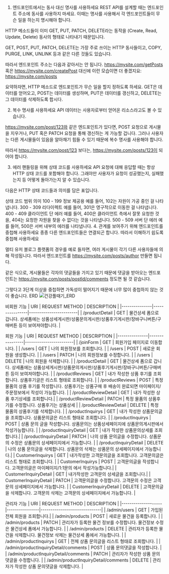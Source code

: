 1. 엔드포인트에서는 동사 대신 명사를 사용하세요
REST API를 설계할 때는 엔드포인트 주소에 동사를 사용하지 마세요. 이때는 명사를 사용해서 각 엔드포인트들이 무슨 일을 하는지 명시해야 합니다.

HTTP 메소드들이 이미 GET, PUT, PATCH, DELETE라는 동작을 (Create, Read, Update, Delete) 동사의 형태로 나타내기 때문입니다.

GET, POST, PUT, PATCH, DELETE는 가장 주로 쓰이는 HTTP 동사들이고, COPY, PURGE, LINK, UNLINK 등과 같은 다른 것들도 있습니다.

따라서 엔드포인트 주소는 다음과 같아서는 안 됩니다. https://mysite.com/getPosts 혹은 https://mysite.com/createPost 대신에 이런 모습이면 더 좋겠지요: https://mysite.com/posts

요약하자면, HTTP 메소드로 엔드포인트가 무슨 일을 할지 정하도록 하세요. GET은 데이터를 얻어오고, POST는 데이터를 생성하며, PUT은 데이터를 갱신하고, DELETE는 그 데이터를 삭제하도록 합시다.

2. 복수 명사를 사용하세요
API 데이터는 사용자로부터 얻어온 리소스라고도 볼 수 있습니다.

https://mysite.com/post/123와 같은 엔드포인트가 있다면, POST 요청으로 게시물을 지우거나, PUT 혹은 PATCH 요청을 통해 갱신하는 게 가능할 겁니다. 그러나 사용자는 다른 게시물들이 있음을 알아채기 힘들 수 있기 때문에 복수 명사를 사용해야 합니다.

따라서 https://mysite.com/post/123 보다는, https://mysite.com/posts/123이 되어야 합니다.

3. 에러 핸들링을 위해 상태 코드를 사용하세요
API 요청에 대해 응답할 때는 항상 HTTP 상태 코드를 포함해야 합니다. 그래야만 사용자가 요청이 성공했는지, 실패했는지 등 어떻게 돌아가는지 알 수 있습니다.

다음은 HTTP 상태 코드들과 의미를 담은 표입니다.

상태 코드 범위	의미
100 - 199	정보 제공용
예를 들어, 102는 자원이 가공 중인 걸 나타냅니다.
300 - 309	리다이렉트
예를 들어, 301은 영구적으로 이동한 걸 나타냅니다.
400 - 409	클라이언트 단 에러
예를 들어, 400은 클라이언트 측에서 잘못 요청한 것을, 404는 요청한 자원을 찾을 수 없다는 것을 나타냅니다.
500 - 509	서버 단 에러
예를 들어, 500은 서버 내부의 에러를 나타냅니다.
4. 관계를 보여주기 위해 엔드포인트를 중첩해 사용하세요
종종 다른 엔드포인트들은 연결되곤 합니다. 따라서 이해하기 쉽도록 중첩해 사용하세요

멀티 유저 블로그 플랫폼의 경우를 예로 들자면, 여러 게시물이 각기 다른 사용자들에 의해 작성됩니다. 따라서 엔드포인트를 https://mysite.com/posts/author 만들면 됩니다.

같은 식으로, 게시물들은 각자의 댓글들을 가지고 있기 때문에 댓글을 받아오는 엔드포인트는 https://mysite.com/posts/postId/comments 정도면 될 것 같습니다.

그렇다고 3단계 이상을 중첩하면 가독성이 떨어지기 때문에 너무 많이 중첩하지 않는 것이 좋습니다.
ERD
![건강풀때기_ERD](https://github.com/pakms980319/ShoppingMall-SpringBoot-Mybatis/assets/114930673/7f1923f4-16d7-4dd2-9beb-59ad00ed4f89)



비회원 기능
| URI           | REQUEST METHOD | DESCRIPTION            |
|---------------|----------------|------------------------|
| /productDetail | GET         | 물건상세 폼으로 갑니다. 상세폼에는 상품상세게시판/상품문의게시판/상품후기게시판/장바구니버튼/구매버튼 등이 보여져야합니다. |


회원 기능
| URI           | REQUEST METHOD | DESCRIPTION            |
|---------------|----------------|------------------------|
| /joinForm | GET         | 회원가입 페이지로 이동합니다. | 
| /users | GET           | 나의 회원정보를 조회합니다.  |
| /users | POST           | 새로운 회원을 생성합니다. |
| /users | PATCH         | 나의 회원정보를 수정합니다. |
| /users | DELETE        | 나의 회원을 삭제합니다.  |
| /productDetail | GET         | 물건상세 폼으로 갑니다. 상세폼에는 상품상세게시판/상품문의게시판/상품후기게시판/장바구니버튼/구매버튼 등이 보여져야합니다. |
| /productReviews | GET | 내가 작성한 상품 후기를 조회합니다. 상품후기글은 리스트 형태로 조회합니다. |
| /productReviews | POST | 특정 물품의 상품 후기를 작성합니다. 상품후기는 상품구매 후 배송이 완료되면 마이페이지/주문정보에서 작성이 가능합니다. |
| /productReviewDetail | GET | 내가 작성한 상품 후기상세를 조회합니다.|
| /productReviewDetail | PATCH | 특정 물품의 상품후기를 수정합니다. 상품후기는 상품상세 |
| /productReviewDetail | DELETE | 특정 물품의 상품후기를 삭제합니다. |
| /productInquirys | GET | 내가 작성한 상품문의글을 조회합니다. 상품문의글은 리스트 형태로 조회합니다. |
| /productInquirys | POST | 상품 문의 글을 작성합니다. 상품문의는 상품상세페이지에 상품문의게시판에서 작성가능합니다. |
| /productInquiryDetail | GET | 내가 작성한 상품문의상세를 조회합니다.|
| /productInquiryDetail | PATCH | 나의 상품 문의글을 수정합니다. 상품문의 수정은 상품문의 상세페이지에서 가능합니다. |
| /productInquiryDetail | DELETE | 나의 상품 문의글을 삭제합니다. 상품문의 삭제는 상품문의 상세페이지에서 가능합니다.|
| CustomerInquirys | GET | 내가작성한 고객문의글을 조회합니다. 고객문의글은 리스트 형태로 조회합니다. |
| CustomerInquirys | POST | 고객문의글을 작성합니다. 고객문의글은 마이페이지/1:1문의 에서 작성가능합니다.|
| CustomerInquiryDetail | GET | 내가작성한 고객문의 상세글을 조회합니다.|
| CustomerInquiryDetail | PATCH | 고객문의글을 수정합니다. 고객문의 수정은 고객문의 상세페이지에서 가능합니다. |
| CustomerInquiryDetail | DELETE | 고객문의글을 삭제합니다. 고객문의 삭제는 고객문의 상세페이지에서 가능합니다. |




관리자 기능
| URI                | REQUEST METHOD | DESCRIPTION                  |
|--------------------|----------------|------------------------------|
| /admin/users       | GET                | 가입된 전체 회원을 조회합니다.|
| /admin/products     | POST           | 새로운 물건을 등록합니다.      |
| /admin/products | PATCH         | 관리자가 등록한 물건 정보를 수정합니다. 물건정보 수정은 물건상세 폼에서 가능합니다.  |
| /admin/products | DELETE      | 관리자가 등록한 물건을 삭제합니다. 물건정보 삭제는 물건상세 폼에서 가능합니다. |
| /admin/productInquirys | GET | 전체 상품 문의글을 리스트 형태로 조회합니다. |
| /admin/productInquiryDetail/comments | POST | 상품 문의댓글을 작성합니다. |
| /admin/productInquiryDetail/comments | PATCH | 관리자가 작성한 상품 문의댓글을 수정합니다. |
| /admin/productInquiryDetail/comments | DELETE | 관리자가 작성한 상품 문의댓글을 삭제합니다. |

